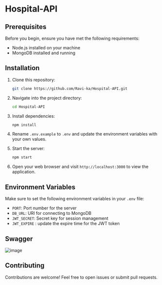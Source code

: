 # Hospital-API

## Prerequisites

Before you begin, ensure you have met the following requirements:

- Node.js installed on your machine
- MongoDB installed and running

## Installation

1. Clone this repository:

   ```bash
   git clone https://github.com/Ravi-ka/Hospital-API.git
   ```

2. Navigate into the project directory:

   ```bash
   cd Hospital-API
   ```

3. Install dependencies:

   ```bash
   npm install
   ```

4. Rename `.env.example` to `.env` and update the environment variables with your own values.

5. Start the server:

   ```bash
   npm start
   ```

6. Open your web browser and visit `http://localhost:3000` to view the application.

## Environment Variables

Make sure to set the following environment variables in your `.env` file:

- `PORT`: Port number for the server
- `DB_URL`: URI for connecting to MongoDB
- `JWT_SECRET`: Secret key for session management
- `JWT_EXPIRE` : update the expire time for the JWT token

## Swagger
  
  ![image](https://github.com/Ravi-ka/Hospital-API/assets/52249806/69308544-6dfe-4ed9-a9d0-a99cc67f747a)


## Contributing

Contributions are welcome! Feel free to open issues or submit pull requests.
